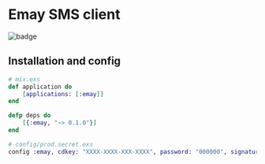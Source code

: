# Emay SMS client

![badge](https://img.shields.io/hexpm/v/emay.svg)

## Installation and config

```elixir
# mix.exs
def application do
    [applications: [:emay]]
end

defp deps do
    [{:emay, "~> 0.1.0"}]
end
```
```elixir
# config/prod.secret.exs
config :emay, cdkey: "XXXX-XXXX-XXX-XXXX", password: "000000", signature: "【住艺】"
```
